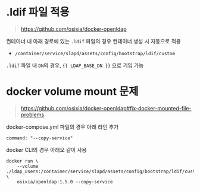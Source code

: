 # .ldif 파일 적용
> https://github.com/osixia/docker-openldap

컨테이너 내 아래 경로에 있는 `.ldif` 파일의 경우 컨테이너 생성 시 자동으로 적용
* `/container/service/slapd/assets/config/bootstrap/ldif/custom`

`.ldif` 파일 내 `DN`의 경우, `{{ LDAP_BASE_DN }}` 으로 기입 가능


# docker volume mount 문제
> https://github.com/osixia/docker-openldap#fix-docker-mounted-file-problems

docker-compose.yml 파일의 경우 아래 라인 추가
```
command: "--copy-service"
```

docker CLI의 경우 아래오 같이 사용
```
docker run \
	--volume ./ldap_users:/container/service/slapd/assets/config/bootstrap/ldif/custom \
	osixia/openldap:1.5.0 --copy-service
```
